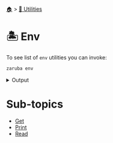 <!--startTocHeader-->
[🏠](../../README.md) > [🔧 Utilities](../README.md)
# 🏝️ Env
<!--endTocHeader-->

To see list of `env` utilities you can invoke:

<!--startCode-->
```bash
zaruba env
```
 
<details>
<summary>Output</summary>
 
```````
Env utilities

Usage:
  zaruba env [command]

Available Commands:
  get         Get envmap from currently loaded environment variables
  print       Print environment as json map
  read        Read envmap from file

Flags:
  -h, --help   help for env

Use "zaruba env [command] --help" for more information about a command.
```````
</details>
<!--endCode-->

<!--startTocSubTopic-->
# Sub-topics
* [Get](get.md)
* [Print](print.md)
* [Read](read.md)
<!--endTocSubTopic-->
